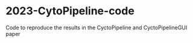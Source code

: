 # 2023-CytoPipeline-code
Code to reproduce the results in the CyctoPipeline and CyctoPipelineGUI paper
